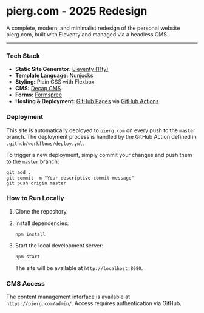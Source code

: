 # pierg.com - 2025 Redesign

A complete, modern, and minimalist redesign of the personal website pierg.com, built with Eleventy and managed via a headless CMS.

---

### Tech Stack

* **Static Site Generator:** [Eleventy (11ty)](https://www.11ty.dev/)
* **Template Language:** [Nunjucks](https://mozilla.github.io/nunjucks/)
* **Styling:** Plain CSS with Flexbox
* **CMS:** [Decap CMS](https://decapcms.org/)
* **Forms:** [Formspree](https://formspree.io/)
* **Hosting & Deployment:** [GitHub Pages](https://pages.github.com/) via [GitHub Actions](https://github.com/features/actions)

### Deployment

This site is automatically deployed to `pierg.com` on every push to the `master` branch. The deployment process is handled by the GitHub Action defined in `.github/workflows/deploy.yml`.

To trigger a new deployment, simply commit your changes and push them to the `master` branch:

    git add .
    git commit -m "Your descriptive commit message"
    git push origin master

### How to Run Locally

1.  Clone the repository.
2.  Install dependencies:

        npm install

3.  Start the local development server:

        npm start

    The site will be available at `http://localhost:8080`.

### CMS Access

The content management interface is available at `https://pierg.com/admin/`. Access requires authentication via GitHub.